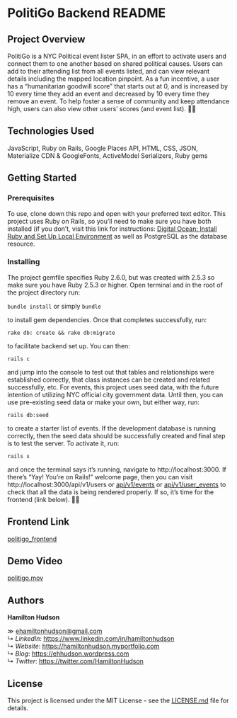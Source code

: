 # PolitiGo Backend README

## Project Overview

PolitiGo is a NYC Political event lister SPA, in an effort to activate users and connect them to one another based on shared political causes. Users can add to their attending list from all events listed, and can view relevant details including the mapped location pinpoint. As a fun incentive, a user has a “humanitarian goodwill score” that starts out at 0, and is increased by 10 every time they add an event and decreased by 10 every time they remove an event. To help foster a sense of community and keep attendance high, users can also view other users’ scores (and event list). ✊🏻

## Technologies Used

JavaScript, Ruby on Rails, Google Places API, HTML, CSS, JSON, Materialize CDN & GoogleFonts, ActiveModel Serializers, Ruby gems

## Getting Started

### Prerequisites
To use, clone down this repo and open with your preferred text editor. This project uses Ruby on Rails, so you’ll need to make sure you have both installed (if you don’t, visit this link for instructions: [Digital Ocean: Install Ruby and Set Up Local Environment](https://www.digitalocean.com/community/tutorials/how-to-install-ruby-and-set-up-a-local-programming-environment-on-macos) as well as PostgreSQL as the database resource. 

### Installing
The project gemfile specifies Ruby 2.6.0, but was created with 2.5.3 so make sure you have Ruby 2.5.3 or higher. Open terminal and in the root of the project directory run:

`bundle install`
or simply
`bundle`

to install gem dependencies. Once that completes successfully, run:

`rake db: create && rake db:migrate`

to facilitate backend set up. You can then:

`rails c`

and jump into the console to test out that tables and relationships were established correctly, that class instances can be created and related successfully, etc. For events, this project uses seed data, with the future intention of utilizing NYC official city government data. Until then, you can use pre-existing seed data or make your own, but either way, run:

`rails db:seed`

to create a starter list of events. If the development database is running correctly, then the seed data should be successfully created and final step is to test the server. To activate it, run: 

 `rails s`

and once the terminal says it’s running, navigate to http://localhost:3000. If there’s  “Yay! You’re on Rails!” welcome page, then you can visit http://localhost:3000/api/v1/users or [api/v1/events](http://localhost:3000/api/v1/events) or [api/v1/user_events](http://localhost:3000/api/v1/user_events) to check that all the data is being rendered properly. If so, it’s time for the frontend (link below). 🤙🏼

## Frontend Link

[politigo_frontend](https://github.com/ehamiltonhudson/politigo_frontend)

## Demo Video

[politigo.mov](https://drive.google.com/open?id=1zC7ayZOjkz4l55mITPli6FLy7Jpsf2_V)

## Authors

**Hamilton Hudson**

≫ ehamiltonhudson@gmail.com<br/>
↳ *LinkedIn*: https://www.linkedin.com/in/hamiltonhudson<br/>
↳ *Website*: https://hamiltonhudson.myportfolio.com<br/>
↳ *Blog*: https://ehhudson.wordpress.com<br/>
↳ *Twitter*: https://twitter.com/HamiltonHudson

## License

This project is licensed under the MIT License - see the [LICENSE.md](/LICENSE) file for details.
